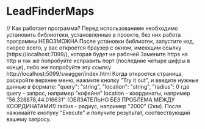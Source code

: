 # LeadFinderMaps

// Как работает программа?
Перед использованием необходимо установить библиотеки, установленные в проекте, без них работа программы НЕВОЗМОЖНА
После установки библиотек, запустите код, скорее всего, у вас откроется браузер с окном, имеющим ссылку (https://localhost:7099/), которая будет не рабочей
Замените https на http и так же попробуйте исправить порт (последние четыре цифры в конце), либо же попробуйте эту ссылку http://localhost:5099/swagger/index.html
Когда откроется страница, раскройте верхнее меню, нажмите кнопку "Try it out", и введите нужные данные в формате:
"query": "string",
"location": "string",
"radius": 0
где query - запрос, например "кофейня"
location - координаты, например "56.328878,44.016631" (ОБЯЗАТЕЛЬНО БЕЗ ПРОБЛЕМА МЕЖДУ КООРДИНАТАМИ!)
radius - радиус, например "2000" (2км).
После нажимайте кнопуку "Execute" и получите результат, соотвествующий вашему запросу.
